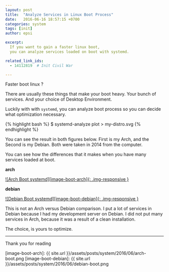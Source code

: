 ```yaml
---
layout: post
title:  "Analyze Services in Linux Boot Process"
date:   2016-06-16 18:57:15 +0700
categories: system
tags: [init]
author: epsi

excerpt:
  If you want to gain a faster linux boot,
  you can analyze services loaded on boot with systemd.

related_link_ids: 
  - 14112819  # Init Civil War

---
```


Faster boot linux ?

There are usually these things that make your boot heavy. 
Your bunch of services. And your choice of Desktop Environment.

Luckily with with <code>systemd</code>, 
you can analyze boot process so you can decide what optimization necessary.

{% highlight bash %}
 $ systemd-analyze plot > my-distro.svg
{% endhighlight %}


You can see the result in both figures below.
First is my Arch, and the Second is my Debian. 
Both were taken in 2014 from the computer.

You can see how the differences that it makes
when you have many services loaded at boot.

**arch**

[![Arch Boot systemd][image-boot-arch]{: .img-responsive }][picasa-boot-arch]
&nbsp;

**debian**

[![Debian Boot systemd][image-boot-debian]{: .img-responsive }][picasa-boot-debian]

This is not an Arch versus Debian comparison.
I put a lot of services in Debian
because I had my development server on Debian.
I did not put many services in Arch,
because it was a result of a clean installation.

The choice, is yours to optimize.

-- -- --

Thank you for reading

[//]: <> ( -- -- -- links below -- -- -- )

[image-boot-arch]: {{ site.url }}/assets/posts/system/2016/06/arch-boot.png
[image-boot-debian]: {{ site.url }}/assets/posts/system/2016/06/debian-boot.png

[picasa-boot-arch]: https://lh3.googleusercontent.com/-muNb_RiDcdA/V2pLe5WGPGI/AAAAAAAAAWE/AGAd1jPm77sBumyZxoXP-LDHrRlgiZ2AgCCo/s0/arch-boot.png
[picasa-boot-debian]: https://lh3.googleusercontent.com/-knGXkDnMaFQ/V2pLhS1W5pI/AAAAAAAAAWM/HOSNVyPBdwUkSvVaxRoaAN6-qdgejQMrACCo/s0/debian-boot.png
